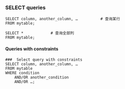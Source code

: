 ### SELECT queries 
```
SELECT column, another_column, …          # 查询某行
FROM mytable;

SELECT *            # 查询全部列
FROM mytable;
```

#### Queries with constraints
```
###  Select query with constraints
SELECT column, another_column, …
FROM mytable
WHERE condition
    AND/OR another_condition
    AND/OR …;
```

